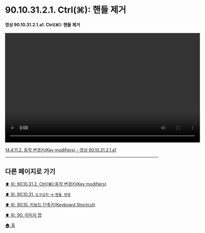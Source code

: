 # 90.10.31.2.1. Ctrl(⌘): 핸들 제거

<a id="90-10-31-02-01-a1"></a>

#### 영상 90.10.31.2.1.a1. Ctrl(⌘): 핸들 제거
<video controls="controls" width="640" height="360" src="https://github.com/wonder13662/gimp/assets/15767104/9bf24667-1fb0-4dea-9b0a-be569a27ea81"></video>

[14.4.11.2. 동작 변경키(Key modifiers) - 영상 90.10.31.2.1.a1](./14-04-11-02-key_modifiers.md#90-10-31-02-01-a1)

***

## 다른 페이지로 가기

[⬆️ 위: 90.10.31.2. Ctrl(⌘):동작 변경키(Key modifiers)](./90-10-31-02-00-key_modifier-ctrl.md)

[⬆️ 위: 90.10.31. `도구상자` → `핸들 변형`](./90-10-31-00-tool_box-handle_transform.md)

[⬆️ 위: 90.10. 키보드 단축키(Keyboard Shortcut)](./90-10-00-keyboard_shortcut.md)

[⬆️ 위: 90. 이미지 맵](./90-00-image-map.md)

[🏠 홈](./00-home.md)